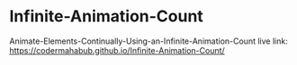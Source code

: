 # Infinite-Animation-Count
Animate-Elements-Continually-Using-an-Infinite-Animation-Count
live link: https://codermahabub.github.io/Infinite-Animation-Count/
